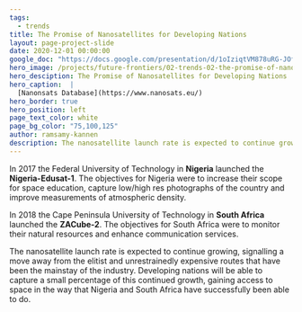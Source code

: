 ```yaml
---
tags:
  - trends
title: The Promise of Nanosatellites for Developing Nations
layout: page-project-slide
date: 2020-12-01 00:00:00
google_doc: "https://docs.google.com/presentation/d/1oIziqtVM878uRG-JOfrQNvGFsQWKP_S_W8cLkhQlXvA/edit#slide=id.gacefa92242_0_73"
hero_image: /projects/future-frontiers/02-trends-02-the-promise-of-nanosatellites-for-developing-nations-02.jpg
hero_desciption: The Promise of Nanosatellites for Developing Nations
hero_caption:  |
  [Nanonsats Database](https://www.nanosats.eu/)
hero_border: true
hero_position: left
page_text_color: white
page_bg_color: "75,100,125"
author: ramsamy-kannen
description: The nanosatellite launch rate is expected to continue growing, signalling a move away from the elitist and unrestrainedly expensive routes that have been the mainstay of the industry.
---
```

In 2017 the Federal University of Technology in **Nigeria** launched the **Nigeria-Edusat-1**. The objectives for Nigeria were to increase their scope for space education, capture low/high res photographs of the country and improve measurements of atmospheric density.

In 2018 the Cape Peninsula University of Technology in **South Africa** launched the **ZACube-2**. The objectives for South Africa were to monitor their natural resources and enhance communication services.

The nanosatellite launch rate is expected to continue growing, signalling a move away from the elitist and unrestrainedly expensive routes that have been the mainstay of the industry. Developing nations will be able to capture a small percentage of this continued growth, gaining access to space in the way that Nigeria and South Africa have successfully been able to do.

